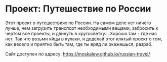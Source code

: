 # Проект: Путешествие по России

Этот проект о путешествиях по России.
На самом деле нет ничего лучше, чем загрузить транспорт необходимыми вещами, забросить к чертям все проекты, и двинуть в кругосветку... Хорошо там - где нас нет.
Так что возьми яйцы в кулаки, и доделай этот клятый проект о том, как весело и приятно быть там, где ты вряд ли окажешься, разраб.

Сайт доступен по адресу: https://moskalew.github.io/russian-travel/
